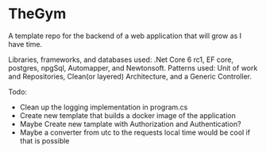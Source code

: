 # TheGym
A template repo for the backend of a web application that will grow as I have time. 

Libraries, frameworks, and databases used: .Net Core 6 rc1, EF core, postgres, npgSql, Automapper, and Newtonsoft.
Patterns used: Unit of work and Repositories, Clean(or layered) Architecture, and a Generic Controller. 

Todo:
- Clean up the logging implementation in program.cs
- Create new template that builds a docker image of the application
- Maybe Create new tamplate with Authorization and Authentication?
- Maybe a converter from utc to the  requests local time would be cool if that is possible